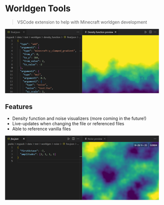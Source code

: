 # Worldgen Tools
> VSCode extension to help with Minecraft worldgen development

![density function visualization](images/density_visualizer.png)

## Features
- Density function and noise visualizers (more coming in the future!)
- Live-updates when changing the file or referenced files
- Able to reference vanilla files

![noise visualization](images/noise_visualizer.png)
